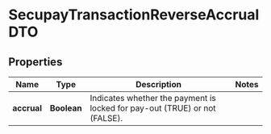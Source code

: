
# SecupayTransactionReverseAccrualDTO

## Properties
Name | Type | Description | Notes
------------ | ------------- | ------------- | -------------
**accrual** | **Boolean** | Indicates whether the payment is locked for pay-out (TRUE) or not (FALSE). | 




